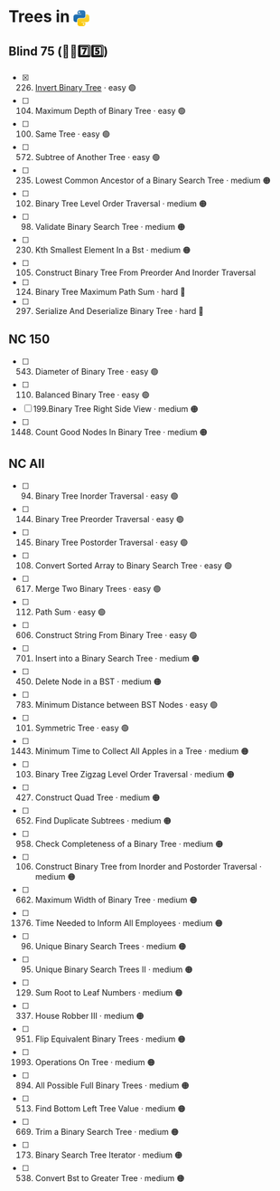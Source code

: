 # Trees in <img src="../../assets/pythonLogo.png" alt="Python logo" style="height: 1em; vertical-align: sub;">

## Blind 75 (🧑‍🦯7️⃣5️⃣)
- [x] 226. [Invert Binary Tree](0226_invertBinaryTree.ipynb) · easy 🟢 
- [ ] 104. Maximum Depth of Binary Tree · easy 🟢 
- [ ] 100. Same Tree · easy 🟢 
- [ ] 572. Subtree of Another Tree · easy 🟢 
- [ ] 235. Lowest Common Ancestor of a Binary Search Tree · medium 🟠
- [ ] 102. Binary Tree Level Order Traversal · medium 🟠
- [ ] 98. Validate Binary Search Tree · medium 🟠
- [ ] 230. Kth Smallest Element In a Bst · medium 🟠
- [ ] 105. Construct Binary Tree From Preorder And Inorder Traversal
- [ ] 124. Binary Tree Maximum Path Sum · hard 🔴
- [ ] 297. Serialize And Deserialize Binary Tree · hard 🔴

## NC 150
- [ ] 543. Diameter of Binary Tree · easy 🟢 
- [ ] 110. Balanced Binary Tree · easy 🟢 
- [ ] 199.Binary Tree Right Side View · medium 🟠
- [ ] 1448. Count Good Nodes In Binary Tree · medium 🟠

## NC All
- [ ] 94. Binary Tree Inorder Traversal · easy 🟢 
- [ ] 144. Binary Tree Preorder Traversal · easy 🟢 
- [ ] 145. Binary Tree Postorder Traversal · easy 🟢 
- [ ] 108. Convert Sorted Array to Binary Search Tree · easy 🟢 	
- [ ] 617. Merge Two Binary Trees · easy 🟢 
- [ ] 112. Path Sum · easy 🟢 
- [ ] 606. Construct String From Binary Tree · easy 🟢 
- [ ] 701. Insert into a Binary Search Tree · medium 🟠
- [ ] 450. Delete Node in a BST · medium 🟠
- [ ] 783. Minimum Distance between BST Nodes · easy 🟢 
- [ ] 101. Symmetric Tree · easy 🟢 
- [ ] 1443. Minimum Time to Collect All Apples in a Tree · medium 🟠
- [ ] 103. Binary Tree Zigzag Level Order Traversal · medium 🟠
- [ ] 427. Construct Quad Tree · medium 🟠
- [ ] 652. Find Duplicate Subtrees · medium 🟠
- [ ] 958. Check Completeness of a Binary Tree · medium 🟠	
- [ ] 106. Construct Binary Tree from Inorder and Postorder Traversal · medium 🟠
- [ ] 662. Maximum Width of Binary Tree · medium 🟠
- [ ] 1376. Time Needed to Inform All Employees · medium 🟠
- [ ] 96. Unique Binary Search Trees · medium 🟠
- [ ] 95. Unique Binary Search Trees II · medium 🟠
- [ ] 129. Sum Root to Leaf Numbers · medium 🟠
- [ ] 337. House Robber III · medium 🟠
- [ ] 951. Flip Equivalent Binary Trees · medium 🟠
- [ ] 1993. Operations On Tree · medium 🟠
- [ ] 894. All Possible Full Binary Trees · medium 🟠	
- [ ] 513. Find Bottom Left Tree Value · medium 🟠
- [ ] 669. Trim a Binary Search Tree · medium 🟠
- [ ] 173. Binary Search Tree Iterator · medium 🟠
- [ ] 538. Convert Bst to Greater Tree · medium 🟠